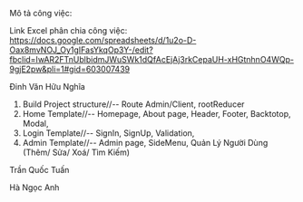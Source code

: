 Mô tả công việc:

Link Excel phân chia công việc:
https://docs.google.com/spreadsheets/d/1u2o-D-Oax8mvNOJ_Oy1gIFasYkqOp3Y-/edit?fbclid=IwAR2FTnUblbidmJWuSWk1dQfAcEjAj3rkCepaUH-xHGtnhnO4WQp-9gjE2pw&pli=1#gid=603007439

Đinh Văn Hữu Nghĩa
1. Build Project structure//--
  Route Admin/Client,
  rootReducer
2. Home Template//-- 
  Homepage,
  About page,
  Header,
  Footer,
  Backtotop,
  Modal,
3. Login Template//--
  SignIn,
  SignUp,
  Validation,
4. Admin Template//--
  Admin page,
  SideMenu,
  Quản Lý Người Dùng (Thêm/ Sửa/ Xoá/ Tìm Kiếm)
  
Trần Quốc Tuấn


Hà Ngọc Anh
